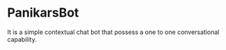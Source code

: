 # PanikarsBot
It is a simple contextual chat bot that possess a one to one conversational capability.
